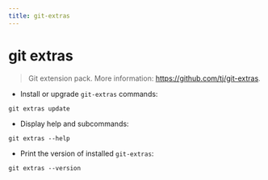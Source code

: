 ```yaml
---
title: git-extras
---
```

# git extras

> Git extension pack.
> More information: <https://github.com/tj/git-extras>.

- Install or upgrade `git-extras` commands:

`git extras update`

- Display help and subcommands:

`git extras --help`

- Print the version of installed `git-extras`:

`git extras --version`
